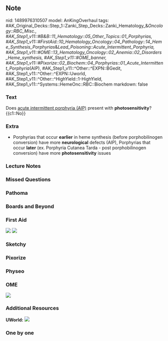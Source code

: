 ## Note
nid: 1489976310507
model: AnKingOverhaul
tags: #AK_Original_Decks::Step_1::Zanki_Step_Decks::Zanki_Hematology_&_Oncology::RBC_Misc., #AK_Step1_v11::#B&B::11_Hematology::05_Other_Topics::01_Porphyrias, #AK_Step1_v11::#FirstAid::10_Hematology_Oncology::04_Pathology::14_Heme_Synthesis_Porphyrias_&_Lead_Poisoning::Acute_Intermittent_Porphyria, #AK_Step1_v11::#OME::13_Hematology_Oncology::02_Anemia::02_Disorders_Heme_synthesis, #AK_Step1_v11::#OME_banner, #AK_Step1_v11::#Pixorize::02_Biochem::04_Porphyrias::01_Acute_Intermittent_Porphyria_(AIP), #AK_Step1_v11::^Other::^EXPN::BGedit, #AK_Step1_v11::^Other::^EXPN::Uworld, #AK_Step1_v11::^Other::^HighYield::1-HighYield, #AK_Step1_v11::^Systems::HemeOnc::RBC::Biochem
markdown: false

### Text
<div>
  Does <u>acute intermittent porphyria (AIP)</u> present with
  <b>photosensitivity</b>?
</div>
<div>
  {{c1::No}}
</div>

### Extra
- Porphyrias that occur <b>earlier</b> in heme synthesis (before
porphobilinogen conversion) have more <b>neurological</b> defects
(AIP), Porphyrias that occur <b>later</b> (ex. Porphyria Cutanea
Tarda - post porphobilinogen conversion) have more
<b>photosensitivity</b> issues

### Lecture Notes


### Missed Questions


### Pathoma


### Boards and Beyond


### First Aid
<img src="tmpXYlW64.png"> <img src="tmpxaWlpO.png">

### Sketchy


### Pixorize


### Physeo


### OME
<div class="ome-widget">
  <a href="https://onlinemeded.org?ref=anki"><img src=
  "_OME_AnkiFlashcards_General_7.png"></a>
</div>

### Additional Resources
<b>UWorld:</b> <img src="tmpfLt4_i.png">

### One by one

